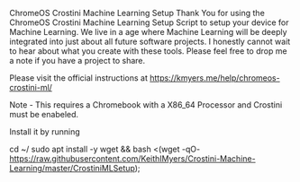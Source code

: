 ChromeOS Crostini Machine Learning Setup
Thank You for using the ChromeOS Crostini Machine Learning Setup Script to setup your device for Machine Learning. We live in a age where Machine Learning will be deeply integrated into just about all future software projects. I honestly cannot wait to hear about what you create with these tools. Please feel free to drop me a note if you have a project to share.

Please visit the official instructions at https://kmyers.me/help/chromeos-crostini-ml/

Note - This requires a Chromebook with a X86_64 Processor and Crostini must be enabeled. 

Install it by running 

cd ~/
sudo apt install -y wget && bash <(wget -qO- https://raw.githubusercontent.com/KeithIMyers/Crostini-Machine-Learning/master/CrostiniMLSetup);
